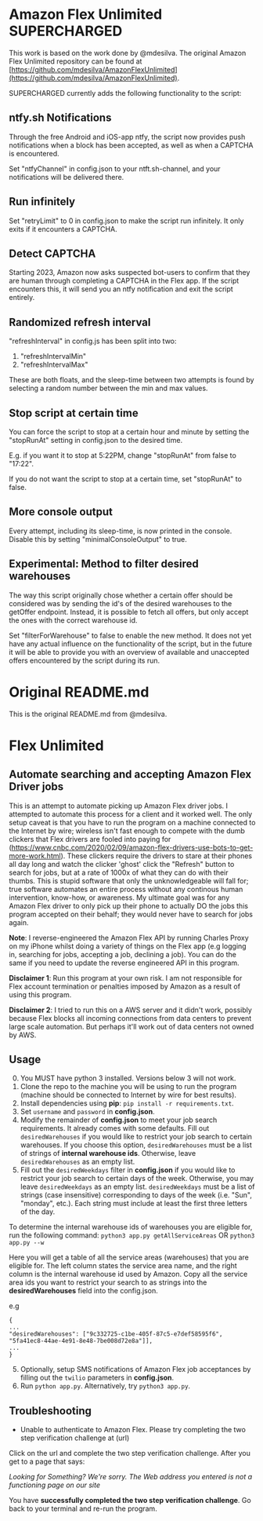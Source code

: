 # Amazon Flex Unlimited SUPERCHARGED
This work is based on the work done by @mdesilva. The original Amazon Flex Unlimited repository can be found at [https://github.com/mdesilva/AmazonFlexUnlimited](https://github.com/mdesilva/AmazonFlexUnlimited).

SUPERCHARGED currently adds the following functionality to the script:

## ntfy.sh Notifications
Through the free Android and iOS-app ntfy, the script now provides push notifications when a block has been accepted, as well as when a CAPTCHA is encountered.

Set "ntfyChannel" in config.json to your ntft.sh-channel, and your notifications will be delivered there.

## Run infinitely
Set "retryLimit" to 0 in config.json to make the script run infinitely.
It only exits if it encounters a CAPTCHA.

## Detect CAPTCHA
Starting 2023, Amazon now asks suspected bot-users to confirm that they are human through completing a CAPTCHA in the Flex app. If the script encounters this, it will send you an ntfy notification and exit the script entirely.

## Randomized refresh interval
"refreshInterval" in config.js has been split into two:

1. "refreshIntervalMin"
2. "refreshIntervalMax"

These are both floats, and the sleep-time between two attempts is found by selecting a random number between the min and max values.

## Stop script at certain time
You can force the script to stop at a certain hour and minute by setting the "stopRunAt" setting in config.json to the desired time.

E.g. if you want it to stop at 5:22PM, change "stopRunAt" from false to "17:22".

If you do not want the script to stop at a certain time, set "stopRunAt" to false.

## More console output
Every attempt, including its sleep-time, is now printed in the console. Disable this by setting "minimalConsoleOutput" to true.

## Experimental: Method to filter desired warehouses
The way this script originally chose whether a certain offer should be considered was by sending the id's of the desired warehouses to the getOffer endpoint. Instead, it is possible to fetch all offers, but only accept the ones with the correct warehouse id.

Set "filterForWarehouse" to false to enable the new method. It does not yet have any actual influence on the functionality of the script, but in the future it will be able to provide you with an overview of available and unaccepted offers encountered by the script during its run.

# Original README.md
This is the original README.md from @mdesilva.
# Flex Unlimited #
## Automate searching and accepting Amazon Flex Driver jobs ##

This is an attempt to automate picking up Amazon Flex driver jobs. I attempted to automate this process for a client and it worked well. The only setup caveat is that you have to run the program on a machine connected to the Internet by wire; wireless isn't fast enough to compete with the dumb clickers that Flex drivers are fooled into paying for (https://www.cnbc.com/2020/02/09/amazon-flex-drivers-use-bots-to-get-more-work.html). These clickers require the drivers to stare at their phones all day long and watch the clicker 'ghost' click the "Refresh" button to search for jobs, but at a rate of 1000x of what they can do with their thumbs. This is stupid software that only the unknowledgeable will fall for; true software automates an entire process without any continous human intervention, know-how, or awareness. My ultimate goal was for any Amazon Flex driver to only pick up their phone to actually DO the jobs this program accepted on their behalf; they would never have to search for jobs again. 

**Note**: I reverse-engineered the Amazon Flex API by running Charles Proxy on my iPhone whilst doing a variety of things on the Flex app (e.g logging in, searching for jobs, accepting a job, declining a job). You can do the same if you need to update the reverse engineered API in this program.

**Disclaimer 1**: Run this program at your own risk. I am not responsible for Flex account termination or penalties imposed by Amazon as a result of using this program. 

**Disclaimer 2**: I tried to run this on a AWS server and it didn't work, possibly because Flex blocks all incoming connections from data centers to prevent large scale automation. But perhaps it'll work out of data centers not owned by AWS. 

## Usage ##

0. You MUST have python 3 installed. Versions below 3 will not work.  
1. Clone the repo to the machine you will be using to run the program (machine should be connected to Internet by wire for best results).
2. Install dependencies using **pip**: `pip install -r requirements.txt`.
3. Set `username` and `password` in **config.json**.
4. Modify the remainder of **config.json** to meet your job search requirements. It already comes with some defaults. Fill out `desiredWarehouses` if you would like to restrict your job search to certain warehouses. If you choose this option, 
`desiredWarehouses` must be a list of strings of **internal warehouse ids**. Otherwise, leave `desiredWarehouses` as an empty list.
5. Fill out the `desiredWeekdays` filter in **config.json** if you would like to restrict your job search to certain days of the week. Otherwise, you may leave `desiredWeekdays` as an empty list. `desiredWeekdays` must be a list of strings (case insensitive) corresponding to days of the week (i.e. "Sun", "monday", etc.). Each string must include at least the first three letters of the day.

To determine the internal warehouse ids of warehouses you are eligible for, run the following command:
`python3 app.py getAllServiceAreas` OR `python3 app.py --w`

Here you will get a table of all the service areas (warehouses) that you are eligible for. The left column states the service area name, and the right column is the internal warehouse id used by Amazon. Copy all the service area ids you want to restrict your search to as strings into the **desiredWarehouses** field into the config.json. 

e.g
```
{
...
"desiredWarehouses": ["9c332725-c1be-405f-87c5-e7def58595f6", "5fa41ec8-44ae-4e91-8e48-7be008d72e8a"]],
...
}
```
5. Optionally, setup SMS notifications of Amazon Flex job acceptances by filling out the `twilio` parameters in  **config.json**.
6. Run `python app.py`. Alternatively, try `python3 app.py`.

## Troubleshooting ##

- Unable to authenticate to Amazon Flex. Please try completing the two step verification challenge at (url)

Click on the url and complete the two step verification challenge. After you get to a page that says:

_Looking for Something?
We're sorry. The Web address you entered is not a functioning page on our site_

You have **successfully completed the two step verification challenge**. Go back to your terminal and re-run the program.
